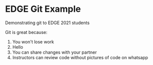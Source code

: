 # EDGE Git Example
Demonstrating git to EDGE 2021 students

Git is great because:
1. You won't lose work
1. Hello
1. You can share changes with your partner
1. Instructors can review code without pictures of code on whatsapp
